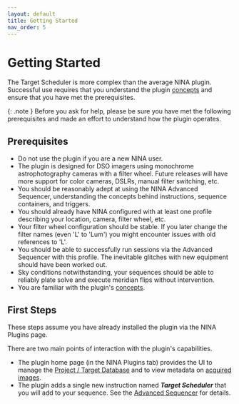 ```yaml
---
layout: default
title: Getting Started
nav_order: 5
---
```


# Getting Started

The Target Scheduler is more complex than the average NINA plugin.  Successful use requires that you understand the plugin [concepts](concepts.html) and ensure that you have met the prerequisites.

{: .note }
Before you ask for help, please be sure you have met the following prerequisites and made an effort to understand how the plugin operates.

## Prerequisites
* Do not use the plugin if you are a new NINA user. 
* The plugin is designed for DSO imagers using monochrome astrophotography cameras with a filter wheel.  Future releases will have more support for color cameras, DSLRs, manual filter switching, etc.
* You should be reasonably adept at using the NINA Advanced Sequencer, understanding the concepts behind instructions, sequence containers, and triggers.
* You should already have NINA configured with at least one profile describing your location, camera, filter wheel, etc.
* Your filter wheel configuration should be stable.  If you later change the filter names (even 'L' to 'Lum') you might encounter issues with old references to 'L'.
* You should be able to successfully run sessions via the Advanced Sequencer with this profile.  The inevitable glitches with new equipment should have been worked out.
* Sky conditions notwithstanding, your sequences should be able to reliably plate solve and execute meridian flips without intervention.
* You are familiar with the plugin's [concepts](concepts.html).

## First Steps
These steps assume you have already installed the plugin via the NINA Plugins page.

There are two main points of interaction with the plugin's capabilities.
* The plugin home page (in the NINA Plugins tab) provides the UI to manage the [Project / Target Database](target-management/index.html) and to view metadata on [acquired images](post-acquisition/index.html).
* The plugin adds a single new instruction named **_Target Scheduler_** that you will add to your sequence.  See the [Advanced Sequencer](sequencer/index.html) for details.
